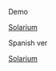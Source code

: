 Demo

[Solarium](https://ravendano014.github.io/solarium/)

Spanish ver

[Solarium](https://ravendano014.github.io/solarium/solar.html)
